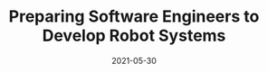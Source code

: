 ---
title: "Preparing Software Engineers to Develop Robot Systems"
collection: publications
permalink: /publication/2022-05-21-ICSE-SERobotics
excerpt: 'Robotics is a rapidly expanding field that needs software engineers. Most of our undergraduates, however, are not equipped to manage the unique challenges associated with the development of software for modern robots. In this work we introduce a course we have designed and delivered to better prepare students to develop software for robot systems. The course is unique in that: it emphasizes the distinctive challenges of software development for robots paired with the software engineering techniques that may help manage those challenges, it provides many opportunities for experiential learning across the robotics and software engineering interface, and it lowers the barriers for learning how to build such systems. In this work we describe the principles and innovations of the course, its content and delivery, and finish with the lessons we have learned.'
date: 2021-05-30
venue: '2022 IEEE/ACM International Conference on Software Engineering (<a href="https://conf.researchr.org/home/icse-2022">ICSE</a>)'
paperurl: 'http://hildebrandt-carl.github.io/files/2022-05-21-ICSE-SERobotics.pdf'
publishurl: ''
authors: '<b>Carl Hildebrandt</b>, Meriel von Stein, Trey Woodlief, Sebastian Elbaum'
awards: ''
---